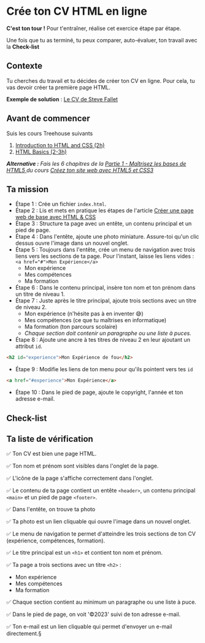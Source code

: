 # Crée ton CV HTML en ligne

**C'est ton tour !** Pour t'entraîner, réalise cet exercice étape par étape.

Une fois que tu as terminé, tu peux comparer, auto-évaluer, ton travail avec la **Check-list**

## Contexte

Tu cherches du travail et tu décides de créer ton CV en ligne.
Pour cela, tu vas devoir créer ta première page HTML.

**Exemple de solution** : [Le CV de Steve Fallet](https://divtec-cejef.github.io/101-SFA-HTML-CV-01/)

## Avant de commencer

Suis les cours Treehouse suivants
1. [Introduction to HTML and CSS (2h)](https://teamtreehouse.com/library/introduction-to-html-and-css)
2. [HTML Basics (2-3h)](https://teamtreehouse.com/library/html-basics-2)

_**Alternative :** Fais les 6 chapitres de la [Partie 1 - Maîtrisez les bases de HTML5 ](https://openclassrooms.com/fr/courses/1603881-creez-votre-site-web-avec-html5-et-css3/8061253-tirez-un-maximum-de-ce-cours) du cours [Créez ton site web avec HTML5 et CSS3](https://openclassrooms.com/fr/courses/1603881-creez-votre-site-web-avec-html5-et-css3)_

## Ta mission
* Étape 1 : Crée un fichier `index.html`.
* Étape 2 : Lis et mets en pratique les étapes de l'article [Créer une page web de base avec HTML & CSS](https://fallinov.medium.com/cr%C3%A9er-un-page-web-de-base-avec-html-css-2c702e069a0c)
* Étape 3 : Structure ta page avec un entête, un contenu principal et un pied de page.
* Étape 4 : Dans l'entête, ajoute une photo miniature. Assure-toi qu'un clic dessus ouvre l'image dans un nouvel onglet.
* Étape 5 : Toujours dans l'entête, crée un menu de navigation avec trois liens vers les sections de ta page. Pour l'instant, laisse les liens vides : `<a href="#">Mon Expérience</a>`
  * Mon expérience
  * Mes compétences
  * Ma formation
* Étape 6 : Dans le contenu principal, insère ton nom et ton prénom dans un titre de niveau 1.
* Étape 7 : Juste après le titre principal, ajoute trois sections avec un titre de niveau 2.
  * Mon expérience (n'hésite pas à en inventer 😅)
  * Mes compétences (ce que tu maîtrises en informatique)
  * Ma formation (ton parcours scolaire)
  * _Chaque section doit contenir un paragraphe ou une liste à puces._
* Étape 8 : Ajoute une ancre à tes titres de niveau 2 en leur ajoutant un attribut `id`.
```html
<h2 id="experience">Mon Expérience de fou</h2>
```
* Étape 9 : Modifie les liens de ton menu pour qu'ils pointent vers tes `id`
```html
<a href="#experience">Mon Expérience</a>
```
* Étape 10 : Dans le pied de page, ajoute le copyright, l'année et ton adresse e-mail.

## Check-list

## Ta liste de vérification

✅ Ton CV est bien une page HTML.

✅ Ton nom et prénom sont visibles dans l'onglet de la page.

✅ L'icône de la page s'affiche correctement dans l'onglet.

✅ Le contenu de ta page contient un entête `<header>`, un contenu principal `<main>` et un pied de page `<footer>`.

✅ Dans l'entête, on trouve ta photo

✅ Ta photo est un lien cliquable qui ouvre l'image dans un nouvel onglet.

✅ Le menu de navigation te permet d'atteindre les trois sections de ton CV (expérience, compétences, formation).

✅ Le titre principal est un `<h1>` et contient ton nom et prénom.

✅ Ta page a trois sections avec un titre `<h2>` :
* Mon expérience
* Mes compétences
* Ma formation

✅ Chaque section contient au minimum un paragraphe ou une liste à puce.

✅ Dans le pied de page, on voit '©2023' suivi de ton adresse e-mail.

✅ Ton e-mail est un lien cliquable qui permet d'envoyer un e-mail directement.§
